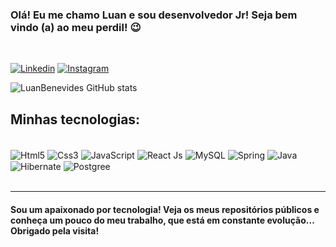 
### Olá! Eu me chamo Luan e sou desenvolvedor Jr! Seja bem vindo (a) ao meu perdil! 😉
<br/>

[![Linkedin](https://img.shields.io/badge/LinkedIn-0077B5?style=for-the-badge&logo=linkedin&logoColor=white)](https://www.linkedin.com/in/luan-benevides-0961/)
[![Instagram](https://img.shields.io/badge/Instagram-E4405F?style=for-the-badge&logo=instagram&logoColor=white)]()

![LuanBenevides GitHub stats](https://github-readme-stats.vercel.app/api?username=luanBenevides&show_icons=true&theme=tokyonight)

## Minhas tecnologias:

<div style="display: inline_block"><br/>
    <img align="center" src="https://img.shields.io/badge/HTML5-E34F26?style=for-the-badge&logo=html5&logoColor=white" alt="Html5">
    <img align="center" src="https://img.shields.io/badge/CSS3-1572B6?style=for-the-badge&logo=css3&logoColor=white" alt="Css3">
    <img align="center" src="https://img.shields.io/badge/JavaScript-323330?style=for-the-badge&logo=javascript&logoColor=F7DF1E" alt="JavaScript">
    <img align="center" src="https://img.shields.io/badge/React-20232A?style=for-the-badge&logo=react&logoColor=61DAFB" alt="React Js">
    <img align="center" src="https://img.shields.io/badge/MySQL-005C84?style=for-the-badge&logo=mysql&logoColor=white" alt="MySQL">
    <img align="center" src="https://img.shields.io/badge/Spring-6DB33F?style=for-the-badge&logo=spring&logoColor=white" alt="Spring">
    <img align="center" src="https://img.shields.io/badge/Java-ED8B00?style=for-the-badge&logo=java&logoColor=white" alt="Java">
    <img align="center" src="https://img.shields.io/badge/Hibernate-59666C?style=for-the-badge&logo=Hibernate&logoColor=white" alt="Hibernate">
    <img align="center" src="https://img.shields.io/badge/PostgreSQL-316192?style=for-the-badge&logo=postgresql&logoColor=white" alt="Postgree">
</div>
<br/>
<hr/>

#### Sou um apaixonado por tecnologia! Veja os meus repositórios públicos e conheça um pouco do meu trabalho, que está em constante evolução... Obrigado pela visita!

